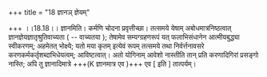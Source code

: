 +++
title = "18 ज्ञानञ् ज्ञेयम्"

+++
।।18.18।। ज्ञानमिति। कर्मणि चोदना प्रवृत्तीच्छा। तत्समये येषाम्
अबोधमात्रनिष्ठत्वात् ज्ञानज्ञेयज्ञातृश्रुतिवाच्यता ( -- वाच्यतया );
तेषामेव सम्यग्ग्रहणरूपं यत् फलाभिसंधानेन आत्मीयबुद्ध्या स्वीकरणम्;
अहमेतत् भोक्ष्ये; यतो मया कृतम् इत्येवं रूपम् तत्समये तथा
निर्वर्त्तनावसरे करणकर्मकर्तृशब्दाभिधेयत्वम्; आविष्टत्वात्। अतो योगिनाम्
आवेशो नास्तीति तान् प्रति करणादिगिरां प्रसङ्गो नास्ति; अपि तु
ज्ञानादिमात्रे +++(K ज्ञानमात्र एव )+++ एव \[ इति \] तात्पर्यम्।

